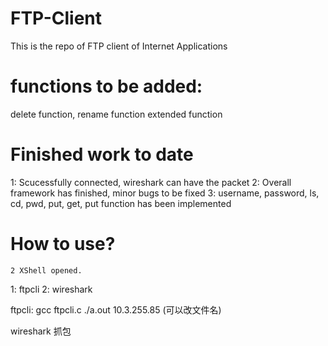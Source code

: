 # FTP-Client
This is the repo of FTP client of Internet Applications

# functions to be added:
delete function, rename function
extended function

# Finished work to date
1: Scucessfully connected, wireshark can have the packet
2: Overall framework has finished, minor bugs to be fixed
3: username, password, ls, cd, pwd, put, get, put function has been implemented

# How to use?
	2 XShell opened.
1: ftpcli
2: wireshark

ftpcli: gcc ftpcli.c 
./a.out 10.3.255.85   (可以改文件名)

wireshark 抓包
